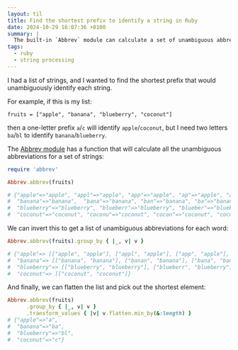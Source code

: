 ```yaml
---
layout: til
title: Find the shortest prefix to identify a string in Ruby
date: 2024-10-29 16:07:36 +0100
summary: |
  The built-in `Abbrev` module can calculate a set of unambiguous abbreviations for a set of strings, and then you can look for the shortest result for each string.
tags:
  - ruby
  - string processing
---
```

I had a list of strings, and I wanted to find the shortest prefix that would unambiguously identify each string.

For example, if this is my list:

```
fruits = ["apple", "banana", "blueberry", "coconut"]
```

then a one-letter prefix `a`/`c` will identify `apple`/`coconut`, but I need two letters `ba`/`bl` to identify `banana`/`blueberry`.

The [Abbrev module](https://ruby-doc.org/stdlib-2.5.1/libdoc/abbrev/rdoc/Abbrev.html) has a function that will calculate all the unambiguous abbreviations for a set of strings:

```ruby
require 'abbrev'

Abbrev.abbrev(fruits)

# {"apple"=>"apple", "appl"=>"apple", "app"=>"apple", "ap"=>"apple", "a"=>"apple",
#  "banana"=>"banana",  "bana"=>"banana", "ban"=>"banana", "ba"=>"banana",
#  "blueberry"=>"blueberry", "blueberr"=>"blueberry", "blueber"=>"blueberry", "bluebe"=>"blueberry", "blueb"=>"blueberry", "blue"=>"blueberry", "blu"=>"blueberry", "bl"=>"blueberry",
#  "coconut"=>"coconut", "coconu"=>"coconut", "cocon"=>"coconut", "coco"=>"coconut", "coc"=>"coconut", "co"=>"coconut", "c"=>"coconut"}
```

We can invert this to get a list of unambiguous abbreviations for each word:

```ruby
Abbrev.abbrev(fruits).group_by { |_, v| v }

# {"apple"=> [["apple", "apple"], ["appl", "apple"], ["app", "apple"], ["ap", "apple"], ["a", "apple"]],
#  "banana"=> [["banana", "banana"], ["banan", "banana"], ["bana", "banana"], ["ban", "banana"], ["ba", "banana"]],
#  "blueberry"=> [["blueberry", "blueberry"], ["blueberr", "blueberry"], ["blueber", "blueberry"], ["bluebe", "blueberry"], ["blueb", "blueberry"], ["blue", "blueberry"], ["blu", "blueberry"], ["bl", "blueberry"]],
#  "coconut"=> [["coconut", "coconut"]}
```

And finally, we can flatten the list and pick out the shortest element:

```ruby
Abbrev.abbrev(fruits)
      .group_by { |_, v| v }
      .transform_values { |v| v.flatten.min_by(&:length) }
# {"apple"=>"a",
#  "banana"=>"ba",
#  "blueberry"=>"bl",
#  "coconut"=>"c"}
```
